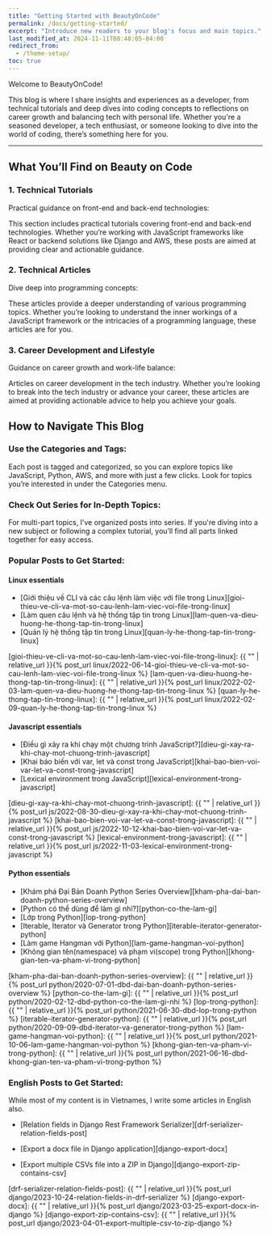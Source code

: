 ```yaml
---
title: "Getting Started with BeautyOnCode"
permalink: /docs/getting-started/
excerpt: "Introduce new readers to your blog's focus and main topics."
last_modified_at: 2024-11-11T08:48:05-04:00
redirect_from:
  - /theme-setup/
toc: true
---
```


Welcome to BeautyOnCode!

This blog is where I share insights and experiences as a developer, from technical tutorials and deep dives into coding concepts to reflections on career growth and balancing tech with personal life. Whether you're a seasoned developer, a tech enthusiast, or someone looking to dive into the world of coding, there’s something here for you.

---

## What You’ll Find on Beauty on Code

### 1. Technical Tutorials
Practical guidance on front-end and back-end technologies:

This section includes practical tutorials covering front-end and back-end technologies. Whether you’re working with JavaScript frameworks like React or backend solutions like Django and AWS, these posts are aimed at providing clear and actionable guidance.

### 2. Technical Articles
Dive deep into programming concepts:

These articles provide a deeper understanding of various programming topics. Whether you’re looking to understand the inner workings of a JavaScript framework or the intricacies of a programming language, these articles are for you.

### 3. Career Development and Lifestyle
Guidance on career growth and work-life balance:

Articles on career development in the tech industry. Whether you’re looking to break into the tech industry or advance your career, these articles are aimed at providing actionable advice to help you achieve your goals.

## How to Navigate This Blog

### Use the Categories and Tags:

Each post is tagged and categorized, so you can explore topics like JavaScript, Python, AWS, and more with just a few clicks. Look for topics you’re interested in under the Categories menu.

### Check Out Series for In-Depth Topics:

For multi-part topics, I’ve organized posts into series. If you're diving into a new subject or following a complex tutorial, you’ll find all parts linked together for easy access.


### Popular Posts to Get Started:
#### Linux essentials
- [Giới thiệu về CLI và các câu lệnh làm việc với file trong Linux][gioi-thieu-ve-cli-va-mot-so-cau-lenh-lam-viec-voi-file-trong-linux]
- [Làm quen câu lệnh và hệ thống tập tin trong Linux][lam-quen-va-dieu-huong-he-thong-tap-tin-trong-linux]
- [Quản lý hệ thống tập tin trong Linux][quan-ly-he-thong-tap-tin-trong-linux]

[gioi-thieu-ve-cli-va-mot-so-cau-lenh-lam-viec-voi-file-trong-linux]: {{ "" | relative_url }}{% post_url linux/2022-06-14-gioi-thieu-ve-cli-va-mot-so-cau-lenh-lam-viec-voi-file-trong-linux %}
[lam-quen-va-dieu-huong-he-thong-tap-tin-trong-linux]: {{ "" | relative_url }}{% post_url linux/2022-02-03-lam-quen-va-dieu-huong-he-thong-tap-tin-trong-linux %}
[quan-ly-he-thong-tap-tin-trong-linux]: {{ "" | relative_url }}{% post_url linux/2022-02-09-quan-ly-he-thong-tap-tin-trong-linux %}

#### Javascript essentials
- [Điều gì xảy ra khi chạy một chương trình JavaScript?][dieu-gi-xay-ra-khi-chay-mot-chuong-trinh-javascript]
- [Khai báo biến với var, let và const trong JavaScript][khai-bao-bien-voi-var-let-va-const-trong-javascript]
- [Lexical environment trong JavaScript][lexical-environment-trong-javascript]


[dieu-gi-xay-ra-khi-chay-mot-chuong-trinh-javascript]: {{ "" | relative_url }}{% post_url js/2022-08-30-dieu-gi-xay-ra-khi-chay-mot-chuong-trinh-javascript %}
[khai-bao-bien-voi-var-let-va-const-trong-javascript]: {{ "" | relative_url }}{% post_url js/2022-10-12-khai-bao-bien-voi-var-let-va-const-trong-javascript %}
[lexical-environment-trong-javascript]: {{ "" | relative_url }}{% post_url js/2022-11-03-lexical-environment-trong-javascript %}

#### Python essentials
- [Khám phá Đại Bản Doanh Python Series Overview][kham-pha-dai-ban-doanh-python-series-overview]
- [Python có thể dùng để làm gì nhỉ?][python-co-the-lam-gi]
- [Lớp trong Python][lop-trong-python]
- [Iterable, Iterator và Generator trong Python][iterable-iterator-generator-python]
- [Làm game Hangman với Python][lam-game-hangman-voi-python]
- [Không gian tên(namespace) và phạm vi(scope) trong Python][khong-gian-ten-va-pham-vi-trong-python]

[kham-pha-dai-ban-doanh-python-series-overview]: {{ "" | relative_url }}{% post_url python/2020-07-01-dbd-dai-ban-doanh-python-series-overview %}
[python-co-the-lam-gi]: {{ "" | relative_url }}{% post_url python/2020-02-12-dbd-python-co-the-lam-gi-nhi %}
[lop-trong-python]: {{ "" | relative_url }}{% post_url python/2021-06-30-dbd-lop-trong-python %}
[iterable-iterator-generator-python]: {{ "" | relative_url }}{% post_url python/2020-09-09-dbd-iterator-va-generator-trong-python %}
[lam-game-hangman-voi-python]: {{ "" | relative_url }}{% post_url python/2021-10-06-lam-game-hangman-voi-python %}
[khong-gian-ten-va-pham-vi-trong-python]: {{ "" | relative_url }}{% post_url python/2021-06-16-dbd-khong-gian-ten-va-pham-vi-trong-python %}

### English Posts to Get Started:
While most of my content is in Vietnames, I write some articles in English also.

- [Relation fields in Django Rest Framework Serializer][drf-serializer-relation-fields-post]

- [Export a docx file in Django application][django-export-docx]

- [Export multiple CSVs file into a ZIP in Django][django-export-zip-contains-csv]

[drf-serializer-relation-fields-post]: {{ "" | relative_url }}{% post_url django/2023-10-24-relation-fields-in-drf-serializer %}
[django-export-docx]: {{ "" | relative_url }}{% post_url django/2023-03-25-export-docx-in-django %}
[django-export-zip-contains-csv]: {{ "" | relative_url }}{% post_url django/2023-04-01-export-multiple-csv-to-zip-django %}

